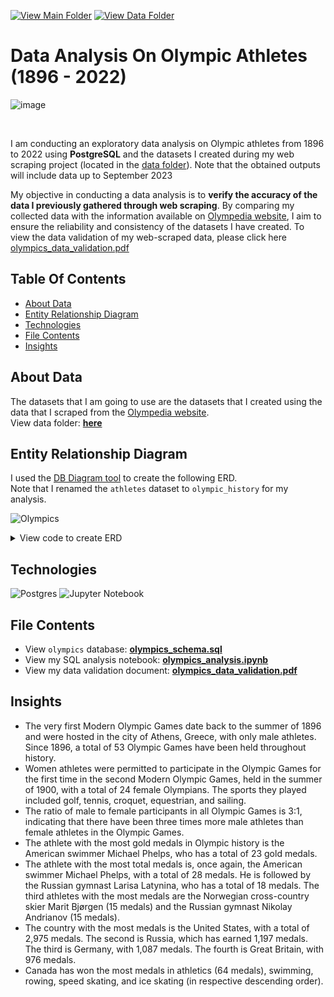 [![View Main Folder](https://img.shields.io/badge/View-Main_Folder-14BB95.svg?logo=GitHub)](https://github.com/chanronnie/Olympics/tree/main)
[![View Data Folder](https://img.shields.io/badge/View-Data_Folder-EE8E1A.svg?logo=GitHub)](https://github.com/chanronnie/Olympics/tree/main/data)

# Data Analysis On Olympic Athletes (1896 - 2022)
![image](https://github.com/chanronnie/Olympics/assets/121308347/3889f76d-831a-4130-b2f3-086633a6cafb)


<br>

 I am conducting an exploratory data analysis on Olympic athletes from 1896 to 2022 using **PostgreSQL** and the datasets I created during my web scraping project (located in the [data folder](https://github.com/chanronnie/Olympics/tree/main/data)). Note that the obtained outputs will include data up to September 2023


My objective in conducting a data analysis is to **verify the accuracy of the data I previously gathered through web scraping**. By comparing my collected data with the information available on [Olympedia website](https://www.olympedia.org), I aim to ensure the reliability and consistency of the datasets I have created. To view the data validation of my web-scraped data, please click here [olympics_data_validation.pdf
](https://github.com/chanronnie/Olympics/blob/main/analysis/olympics_data_validation.pdf)

## Table Of Contents
* [About Data](#about-data)
* [Entity Relationship Diagram](#entity-relationship-diagram)
* [Technologies](#technologies)
* [File Contents](#file-contents)
* [Insights](#insights)

## About Data
The datasets that I am going to use are the datasets that I created using the data that I scraped from the [Olympedia website](https://www.olympedia.org).\
View data folder: **[here](https://github.com/chanronnie/Olympics/tree/main/data)**

## Entity Relationship Diagram
I used the [DB Diagram tool](https://dbdiagram.io/home) to create the following ERD.\
Note that I renamed the `athletes` dataset to `olympic_history` for my analysis.

![Olympics](https://github.com/chanronnie/Olympics/assets/121308347/05063af5-2187-48da-b5e2-1fd2453c23c9)


<details>
<summary>View code to create ERD</summary>
  
Here is the code that I used for creating the ERD for the `Olympics` datasets on DB Diagram tool.

```markdown
TABLE olympic_history
{
	id INTEGER
	name VARCHAR
	gender VARCHAR
	born VARCHAR
	died VARCHAR
	height VARCHAR
	weight VARCHAR
	team VARCHAR
	game VARCHAR
	noc VARCHAR
	sport VARCHAR
	event VARCHAR
	medal VARCHAR
}

TABLE athletes_roles
{
	id INTEGER
	name VARCHAR
	roles VARCHAR
}

TABLE host_cities
{
	year INTEGER
	season VARCHAR
	game VARCHAR
	host_city VARCHAR
}

TABLE noc_countries
{
	noc VARCHAR
	country VARCHAR
}

// Establish relationships between datasets
REF: olympic_history.id > athletes_roles.id
REF: olympic_history.game > host_cities.game
REF: olympic_history.noc > noc_countries.noc
```

</details>

## Technologies
![Postgres](https://img.shields.io/badge/postgres-%23316192.svg?style=for-the-badge&logo=postgresql&logoColor=white)
![Jupyter Notebook](https://img.shields.io/badge/jupyter-F07108.svg?style=for-the-badge&logo=jupyter&logoColor=white)

## File Contents
- View `olympics` database: **[olympics_schema.sql](https://github.com/chanronnie/Olympics/blob/main/analysis/olympics_schema.sql)**
- View my SQL analysis notebook: **[olympics_analysis.ipynb](https://github.com/chanronnie/Olympics/blob/main/analysis/olympics_analysis.ipynb)**
- View my data validation document: **[olympics_data_validation.pdf](https://github.com/chanronnie/Olympics/blob/main/analysis/olympics_data_validation.pdf)**


## Insights
- The very first Modern Olympic Games date back to the summer of 1896 and were hosted in the city of Athens, Greece, with only male athletes. Since 1896, a total of 53 Olympic Games have been held throughout history.
- Women athletes were permitted to participate in the Olympic Games for the first time in the second Modern Olympic Games, held in the summer of 1900, with a total of 24 female Olympians. The sports they played included golf, tennis, croquet, equestrian, and sailing.
- The ratio of male to female participants in all Olympic Games is 3:1, indicating that there have been three times more male athletes than female athletes in the Olympic Games.
- The athlete with the most gold medals in Olympic history is the American swimmer Michael Phelps, who has a total of 23 gold medals.
- The athlete with the most total medals is, once again, the American swimmer Michael Phelps, with a total of 28 medals. He is followed by the Russian gymnast Larisa Latynina, who has a total of 18 medals. The third athletes with the most medals are the Norwegian cross-country skier Marit Bjørgen (15 medals) and the Russian gymnast Nikolay Andrianov (15 medals).
- The country with the most medals is the United States, with a total of 2,975 medals. The second is Russia, which has earned 1,197 medals. The third is Germany, with 1,087 medals. The fourth is Great Britain, with 976 medals.
- Canada has won the most medals in athletics (64 medals), swimming, rowing, speed skating, and ice skating (in respective descending order).
